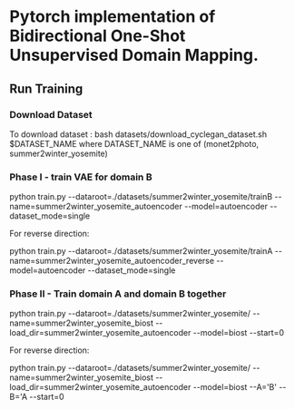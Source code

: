 # Pytorch implementation of Bidirectional One-Shot Unsupervised Domain Mapping.

## Run Training

### Download Dataset
To download dataset : bash datasets/download_cyclegan_dataset.sh $DATASET_NAME where DATASET_NAME is one of (monet2photo, summer2winter_yosemite)


### Phase I - train VAE for domain B

python train.py --dataroot=./datasets/summer2winter_yosemite/trainB --name=summer2winter_yosemite_autoencoder --model=autoencoder --dataset_mode=single


For reverse direction:

 python train.py --dataroot=./datasets/summer2winter_yosemite/trainA --name=summer2winter_yosemite_autoencoder_reverse --model=autoencoder --dataset_mode=single


### Phase II - Train domain A and domain B together

python train.py --dataroot=./datasets/summer2winter_yosemite/ --name=summer2winter_yosemite_biost --load_dir=summer2winter_yosemite_autoencoder --model=biost --start=0

For reverse direction:

python train.py --dataroot=./datasets/summer2winter_yosemite/ --name=summer2winter_yosemite_biost --load_dir=summer2winter_yosemite_autoencoder --model=biost --A='B' --B='A --start=0
